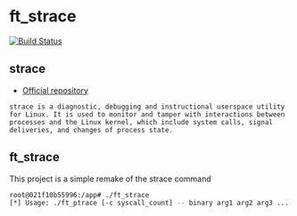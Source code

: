 # ft_strace

[![Build Status](https://travis-ci.com/jjaniec/ft_strace.svg?branch=develop)](https://travis-ci.com/jjaniec/ft_strace)


## strace

- [Official repository](https://github.com/strace/strace)

```text
strace is a diagnostic, debugging and instructional userspace utility for Linux. It is used to monitor and tamper with interactions between processes and the Linux kernel, which include system calls, signal deliveries, and changes of process state.
```

## ft_strace

This project is a simple remake of the strace command

```bash
root@021f10b55996:/app# ./ft_strace
[*] Usage: ./ft_ptrace [-c syscall_count] -- binary arg1 arg2 arg3 ...
```
